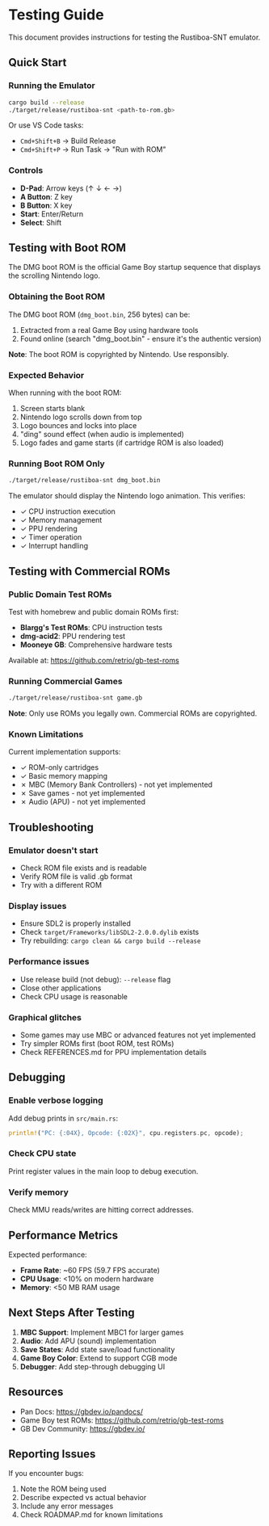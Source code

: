 # Testing Guide

This document provides instructions for testing the Rustiboa-SNT emulator.

## Quick Start

### Running the Emulator

```bash
cargo build --release
./target/release/rustiboa-snt <path-to-rom.gb>
```

Or use VS Code tasks:
- `Cmd+Shift+B` → Build Release
- `Cmd+Shift+P` → Run Task → "Run with ROM"

### Controls

- **D-Pad**: Arrow keys (↑ ↓ ← →)
- **A Button**: Z key
- **B Button**: X key
- **Start**: Enter/Return
- **Select**: Shift

## Testing with Boot ROM

The DMG boot ROM is the official Game Boy startup sequence that displays the scrolling Nintendo logo.

### Obtaining the Boot ROM

The DMG boot ROM (`dmg_boot.bin`, 256 bytes) can be:
1. Extracted from a real Game Boy using hardware tools
2. Found online (search "dmg_boot.bin" - ensure it's the authentic version)

**Note**: The boot ROM is copyrighted by Nintendo. Use responsibly.

### Expected Behavior

When running with the boot ROM:
1. Screen starts blank
2. Nintendo logo scrolls down from top
3. Logo bounces and locks into place
4. "ding" sound effect (when audio is implemented)
5. Logo fades and game starts (if cartridge ROM is also loaded)

### Running Boot ROM Only

```bash
./target/release/rustiboa-snt dmg_boot.bin
```

The emulator should display the Nintendo logo animation. This verifies:
- ✓ CPU instruction execution
- ✓ Memory management
- ✓ PPU rendering
- ✓ Timer operation
- ✓ Interrupt handling

## Testing with Commercial ROMs

### Public Domain Test ROMs

Test with homebrew and public domain ROMs first:
- **Blargg's Test ROMs**: CPU instruction tests
- **dmg-acid2**: PPU rendering test
- **Mooneye GB**: Comprehensive hardware tests

Available at: https://github.com/retrio/gb-test-roms

### Running Commercial Games

```bash
./target/release/rustiboa-snt game.gb
```

**Note**: Only use ROMs you legally own. Commercial ROMs are copyrighted.

### Known Limitations

Current implementation supports:
- ✓ ROM-only cartridges
- ✓ Basic memory mapping
- ✗ MBC (Memory Bank Controllers) - not yet implemented
- ✗ Save games - not yet implemented
- ✗ Audio (APU) - not yet implemented

## Troubleshooting

### Emulator doesn't start
- Check ROM file exists and is readable
- Verify ROM file is valid .gb format
- Try with a different ROM

### Display issues
- Ensure SDL2 is properly installed
- Check `target/Frameworks/libSDL2-2.0.0.dylib` exists
- Try rebuilding: `cargo clean && cargo build --release`

### Performance issues
- Use release build (not debug): `--release` flag
- Close other applications
- Check CPU usage is reasonable

### Graphical glitches
- Some games may use MBC or advanced features not yet implemented
- Try simpler ROMs first (boot ROM, test ROMs)
- Check REFERENCES.md for PPU implementation details

## Debugging

### Enable verbose logging
Add debug prints in `src/main.rs`:
```rust
println!("PC: {:04X}, Opcode: {:02X}", cpu.registers.pc, opcode);
```

### Check CPU state
Print register values in the main loop to debug execution.

### Verify memory
Check MMU reads/writes are hitting correct addresses.

## Performance Metrics

Expected performance:
- **Frame Rate**: ~60 FPS (59.7 FPS accurate)
- **CPU Usage**: <10% on modern hardware
- **Memory**: <50 MB RAM usage

## Next Steps After Testing

1. **MBC Support**: Implement MBC1 for larger games
2. **Audio**: Add APU (sound) implementation
3. **Save States**: Add state save/load functionality
4. **Game Boy Color**: Extend to support CGB mode
5. **Debugger**: Add step-through debugging UI

## Resources

- Pan Docs: https://gbdev.io/pandocs/
- Game Boy test ROMs: https://github.com/retrio/gb-test-roms
- GB Dev Community: https://gbdev.io/

## Reporting Issues

If you encounter bugs:
1. Note the ROM being used
2. Describe expected vs actual behavior
3. Include any error messages
4. Check ROADMAP.md for known limitations

